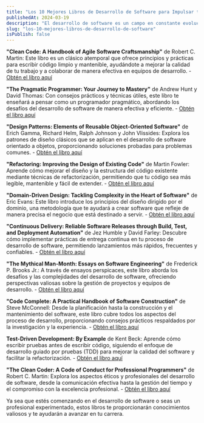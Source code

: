 ```yaml
---
title: "Los 10 Mejores Libros de Desarrollo de Software para Impulsar tu Carrera"
publishedAt: 2024-03-19
description: "El desarrollo de software es un campo en constante evolución, y mantenerse al día con las últimas tecnologías y prácticas es esencial para cualquier profesional en esta área. Si estás buscando expandir tus conocimientos y mejorar tus habilidades, estos 10 libros son lecturas obligatorias"
slug: "los-10-mejores-libros-de-desarrollo-de-software"
isPublish: false
---
```



**"Clean Code: A Handbook of Agile Software Craftsmanship"** de Robert C. Martin: Este libro es un clásico atemporal que ofrece principios y prácticas para escribir código limpio y mantenible, ayudándote a mejorar la calidad de tu trabajo y a colaborar de manera efectiva en equipos de desarrollo. - [Obtén el libro aquí](https://www.amazon.com/Clean-Code-Handbook-Software-Craftsmanship/dp/0132350882)


**"The Pragmatic Programmer: Your Journey to Mastery"** de Andrew Hunt y David Thomas: Con consejos prácticos y técnicas útiles, este libro te enseñará a pensar como un programador pragmático, abordando los desafíos del desarrollo de software de manera efectiva y eficiente.
    - [Obtén el libro aquí](https://www.amazon.com/Pragmatic-Programmer-Journey-Mastery/dp/0135957052)

**"Design Patterns: Elements of Reusable Object-Oriented Software"** de Erich Gamma, Richard Helm, Ralph Johnson y John Vlissides: Explora los patrones de diseño clásicos que se aplican en el desarrollo de software orientado a objetos, proporcionando soluciones probadas para problemas comunes.
    - [Obtén el libro aquí](https://www.amazon.com/Design-Patterns-Elements-Reusable-Object-Oriented/dp/0201633612)

**"Refactoring: Improving the Design of Existing Code"** de Martin Fowler: Aprende cómo mejorar el diseño y la estructura del código existente mediante técnicas de refactorización, permitiendo que tu código sea más legible, mantenible y fácil de extender.
    - [Obtén el libro aquí](https://www.amazon.com/Refactoring-Improving-Design-Existing-Code/dp/0201485672)

**"Domain-Driven Design: Tackling Complexity in the Heart of Software"** de Eric Evans: Este libro introduce los principios del diseño dirigido por el dominio, una metodología que te ayudará a crear software que refleje de manera precisa el negocio que está destinado a servir.
    - [Obtén el libro aquí](https://www.amazon.com/Domain-Driven-Design-Tackling-Complexity-Software/dp/0321125215)

**"Continuous Delivery: Reliable Software Releases through Build, Test, and Deployment Automation"** de Jez Humble y David Farley: Descubre cómo implementar prácticas de entrega continua en tu proceso de desarrollo de software, permitiendo lanzamientos más rápidos, frecuentes y confiables. - [Obtén el libro aquí](https://www.amazon.com/Continuous-Delivery-Deployment-Automation-Addison-Wesley/dp/0321601912)

**"The Mythical Man-Month: Essays on Software Engineering"** de Frederick P. Brooks Jr.: A través de ensayos perspicaces, este libro aborda los desafíos y las complejidades del desarrollo de software, ofreciendo perspectivas valiosas sobre la gestión de proyectos y equipos de desarrollo.
    - [Obtén el libro aquí](https://www.amazon.com/Mythical-Man-Month-Software-Engineering-Anniversary/dp/0201835959)

**"Code Complete: A Practical Handbook of Software Construction"** de Steve McConnell: Desde la planificación hasta la construcción y el mantenimiento del software, este libro cubre todos los aspectos del proceso de desarrollo, proporcionando consejos prácticos respaldados por la investigación y la experiencia.
    - [Obtén el libro aquí](https://www.amazon.com/Code-Complete-Practical-Handbook-Construction/dp/0735619670)

**Test-Driven Development: By Example** de Kent Beck: Aprende cómo escribir pruebas antes de escribir código, siguiendo el enfoque de desarrollo guiado por pruebas (TDD) para mejorar la calidad del software y facilitar la refactorización. - [Obtén el libro aquí](https://www.amazon.com/Test-Driven-Development-Kent-Beck/dp/0321146530)

**"The Clean Coder: A Code of Conduct for Professional Programmers"** de Robert C. Martin: Explora los aspectos éticos y profesionales del desarrollo de software, desde la comunicación efectiva hasta la gestión del tiempo y el compromiso con la excelencia profesional.
    - [Obtén el libro aquí](https://www.amazon.com/Clean-Coder-Conduct-Professional-Programmers/dp/0137081073)

Ya sea que estés comenzando en el desarrollo de software o seas un profesional experimentado, estos libros te proporcionarán conocimientos valiosos y te ayudarán a avanzar en tu carrera.
